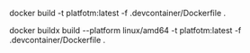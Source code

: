 docker build -t platfotm:latest -f .devcontainer/Dockerfile .


docker buildx build --platform linux/amd64 -t platfotm:latest -f .devcontainer/Dockerfile .
